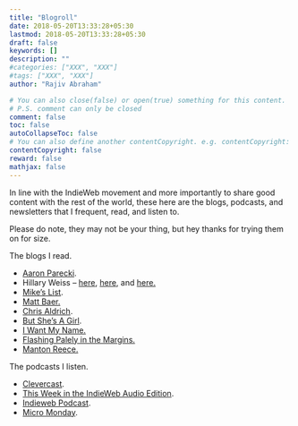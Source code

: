 ```yaml
---
title: "Blogroll"
date: 2018-05-20T13:33:28+05:30
lastmod: 2018-05-20T13:33:28+05:30
draft: false
keywords: []
description: ""
#categories: ["XXX", "XXX"]
#tags: ["XXX", "XXX"]
author: "Rajiv Abraham"

# You can also close(false) or open(true) something for this content.
# P.S. comment can only be closed
comment: false
toc: false
autoCollapseToc: false
# You can also define another contentCopyright. e.g. contentCopyright: "This is another copyright."
contentCopyright: false
reward: false
mathjax: false
---
```


<p style="text-align: left;">
  In line with the IndieWeb movement and more importantly to share good content with the rest of the world, these here are the blogs, podcasts, and newsletters that I frequent, read, and listen to.
</p>

<p style="text-align: left;">
  Please do note, they may not be your thing, but hey thanks for trying them on for size.
</p>

<p style="text-align: left;">
  The blogs I read.
</p>

<ul style="text-align: left;">
  <li>
    <a href="https://aaronparecki.com/" target="_blank" rel="noopener">Aaron Parecki</a>.
  </li>
  <li>
    Hillary Weiss &#8211; <a href="http://hillaryweiss.com/blog/" target="_blank" rel="noopener">here</a>, <a href="https://medium.com/@HCWeiss" target="_blank" rel="noopener">here,</a> and <a href="https://twitter.com/HCWeiss" target="_blank" rel="noopener">here.</a>
  </li>
  <li>
    <a href="https://elgan.com/mikeslist" target="_blank" rel="noopener">Mike&#8217;s List</a>.
  </li>
  <li>
    <a href="https://write.as/matt/" target="_blank" rel="noopener">Matt Baer.</a>
  </li>
  <li>
    <a href="http://boffosocko.com/" target="_blank" rel="noopener">Chris Aldrich</a>.
  </li>
  <li>
    <a href="https://www.rousette.org.uk/" target="_blank" rel="noopener">But She&#8217;s A Girl</a>.
  </li>
  <li>
    <a href="https://iwantmyname.com/blog/" target="_blank" rel="noopener">I Want My Name.</a>
  </li>
  <li>
    <a href="https://www.inthemargins.ca/" target="_blank" rel="noopener">Flashing Palely in the Margins.</a>
  </li>
  <li>
    <a href="https://manton.org/" target="_blank" rel="noopener">Manton Reece.</a>
  </li>
</ul>

<p style="text-align: left;">
  The podcasts I listen.
</p>

<ul style="text-align: left;">
  <li>
    <a href="http://cleverca.st/" target="_blank" rel="noopener">Clevercast</a>.
  </li>
  <li>
    <a href="https://martymcgui.re/podcasts/indieweb/" target="_blank" rel="noopener">This Week in the IndieWeb Audio Edition</a>.
  </li>
  <li>
    <a href="https://david.shanske.com/series/indieweb-podcast/" target="_blank" rel="noopener">Indieweb Podcast</a>.
  </li>
  <li>
    <a href="https://monday.micro.blog/" target="_blank" rel="noopener">Micro Monday</a>.
  </li>
</ul>
